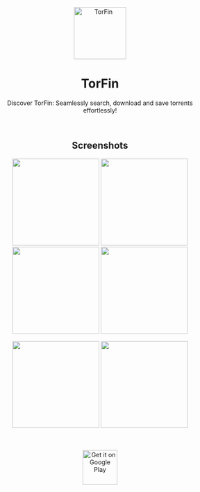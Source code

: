 <div align="center">

<img src="https://play-lh.googleusercontent.com/BXuETzhbqvUZ8NZzwyEFNYBty0GlRtkKxh1n7kTsMOWikCJvCIpr9GbNIjhIZCz_vo3FPb4gS6lcusN4ickbF5I" alt="TorFin" width="120" height="120">

# TorFin

Discover TorFin: Seamlessly search, download and save torrents effortlessly!

<br>

## Screenshots

<img src="https://play-lh.googleusercontent.com/XivURP_WOscW7HaDbuo-Lt23gfUiTlGNSV35oLUSPnnVBNtbL2HCeK--p2bXzMVMuxJWAzVcrn4RUuF183pgjTc" width="200"> <img src="https://play-lh.googleusercontent.com/NrOgrNNQr7Z1FqsSIdMxY4WjcuVPTW-VEsrQ608gCnE3HAnIm0sswPskL4Uu2EJX7OyRfG7IFbo-jGytecPfZA" width="200"> <img src="https://play-lh.googleusercontent.com/CkuTQ0br_hSkhIsb_ZhdeTcOaRt1JomUKDoA56nEOHwHwZxCKojgFu0KhFO0X_TWjt1bVH9-Tzx_-Q30Bh53pA" width="200"> <img src="https://play-lh.googleusercontent.com/lz6abrynkotCL-FGaoqKZZgMvasM836wB5tYvp2jtmkFLECtwPaXDnhhexY7wnCL0exhy8FZVQotL751ULRabA" width="200">

<img src="https://play-lh.googleusercontent.com/KWNBYQIMddSSQdGbvjhdM_qAPaB5bfUGrqhOfvmIIkJ3Ks5jmQQHHlXMMl7ZnwrrCe8iYnH_sjy9_c--_dO6ww" width="200"> <img src="https://play-lh.googleusercontent.com/hNzIMu5qblJRhAh7Oj8NyuaQFjsXxwIm2s_IuMX4uqqFaHSK3LTWOUivg9tS1N0aouT8r0Ty3LP6tEbyGRiinkM" width="200">

<br>
<br>

<a href="https://play.google.com/store/apps/details?id=com.ironfist.torfin&pcampaignid=web_share">
  <img src="https://play.google.com/intl/en_us/badges/static/images/badges/en_badge_web_generic.png" alt="Get it on Google Play" height="80">
</a>

</div>
